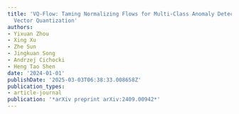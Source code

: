 ```yaml
---
title: 'VQ-Flow: Taming Normalizing Flows for Multi-Class Anomaly Detection via Hierarchical
  Vector Quantization'
authors:
- Yixuan Zhou
- Xing Xu
- Zhe Sun
- Jingkuan Song
- Andrzej Cichocki
- Heng Tao Shen
date: '2024-01-01'
publishDate: '2025-03-03T06:38:33.008658Z'
publication_types:
- article-journal
publication: '*arXiv preprint arXiv:2409.00942*'
---
```

